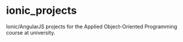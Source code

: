 # ionic_projects
Ionic/AngularJS projects for the Applied Object-Oriented Programming course at university.
